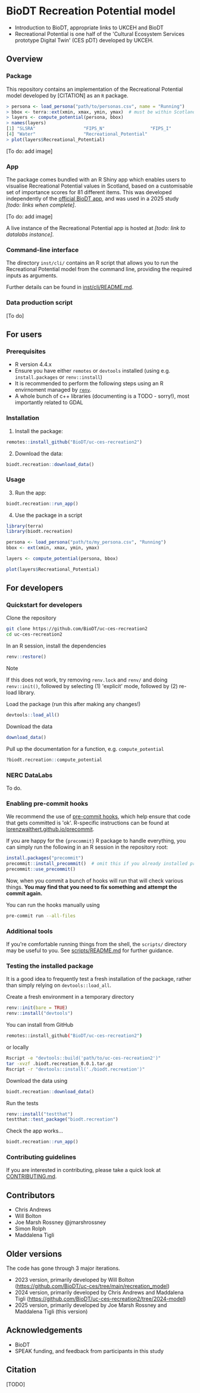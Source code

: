 # BioDT Recreation Potential model

- Introduction to BioDT, appropriate links to UKCEH and BioDT
- Recreational Potential is one half of the 'Cultural Ecosystem Services prototype Digital Twin' (CES pDT) developed by UKCEH.


## Overview

### Package

This repository contains an implementation of the Recreational Potential model developed by \[CITATION\] as an `R` package.

```R
> persona <- load_persona("path/to/personas.csv", name = "Running")
> bbox <- terra::ext(xmin, xmax, ymin, ymax)  # must be within Scotland!
> layers <- compute_potential(persona, bbox)
> names(layers)
[1] "SLSRA"                  "FIPS_N"                 "FIPS_I"                
[4] "Water"                  "Recreational_Potential"
> plot(layers$Recreational_Potential)
```

\[To do: add image\]

### App

The package comes bundled with an R Shiny app which enables users to visualise Recreational Potential values in Scotland, based on a customisable set of importance scores for 81 different items.
This was developed independently of the [official BioDT app](https://app.biodt.eu/app/biodtshiny), and was used in a 2025 study _\[todo: links when complete\]_.

\[To do: add image\]

A live instance of the Recreational Potential app is hosted at _\[todo: link to datalabs instance\]_.

### Command-line interface

The directory `inst/cli/` contains an R script that allows you to run the Recreational Potential model from the command line, providing the required inputs as arguments.

Further details can be found in [inst/cli/README.md](inst/cli/README.md).

### Data production script

\[To do\]



## For users

### Prerequisites

- R version 4.4.x
- Ensure you have either `remotes` or `devtools` installed (using e.g. `install.packages` or `renv::install`)
- It is recommended to perform the following steps using an R envirnoment managed by [`renv`](https://rstudio.github.io/renv/).
- A whole bunch of c++ libraries (documenting is a TODO - sorry!), most importantly related to GDAL


### Installation

1. Install the package:

```R
remotes::install_github("BioDT/uc-ces-recreation2")
```

2. Download the data:

```R
biodt.recreation::download_data()
```

### Usage

3. Run the app:

```R
biodt.recreation::run_app()
```

4. Use the package in a script

```R
library(terra)
library(biodt.recreation)

persona <- load_persona("path/to/my_persona.csv", "Running")
bbox <- ext(xmin, xmax, ymin, ymax)

layers <- compute_potential(persona, bbox)

plot(layers$Recreational_Potential)
```

<!-- prerequisites: gdal, a bunch of c++ libs..? -->

## For developers

### Quickstart for developers

Clone the repository

```sh
git clone https://github.com/BioDT/uc-ces-recreation2
cd uc-ces-recreation2
```

In an R session, install the dependencies

```R
renv::restore()
```

> [!NOTE]
> If this does not work, try removing `renv.lock` and `renv/` and doing `renv::init()`, followed by selecting (1) 'explicit' mode, followed by (2) re-load library.

Load the package (run this after making any changes!)

```R
devtools::load_all()
```

Download the data

```R
download_data()
```

Pull up the documentation for a function, e.g. `compute_potential`

```R
?biodt.recreation::compute_potential
```

### NERC DataLabs

To do.

### Enabling pre-commit hooks

We recommend the use of [pre-commit hooks](https://pre-commit.com/), which help ensure that code that gets committed is 'ok'.
R-specific instructions can be found at [lorenzwalthert.github.io/precommit](https://lorenzwalthert.github.io/precommit/articles/precommit.html).

If you are happy for the `{precommit}` R package to handle everything, you can simply run the following in an R session in the repository root:

```R
install.packages("precommit")
precommit::install_precommit()  # omit this if you already installed pre-commit
precommit::use_precommit()
```

Now, when you commit a bunch of hooks will run that will check various things.
**You may find that you need to fix something and attempt the commit again.**

You can run the hooks manually using

```sh
pre-commit run --all-files
```

### Additional tools

If you're comfortable running things from the shell, the `scripts/` directory may be useful to you. See [scripts/README.md](scripts/README.md) for further guidance.


### Testing the installed package

It is a good idea to frequently test a fresh installation of the package, rather than simply relying on `devtools::load_all`.

Create a fresh environment in a temporary directory

```R
renv::init(bare = TRUE)
renv::install("devtools")
```

You can install from GitHub

```sh
remotes::install_github("BioDT/uc-ces-recreation2")
```

or locally

```sh
Rscript -e "devtools::build('path/to/uc-ces-recreation2')"
tar -xvzf .biodt.recreation_0.0.1.tar.gz
Rscript -r "devtools::install('./biodt.recreation')"
```

Download the data using 

```R
biodt.recreation::download_data()
```

Run the tests

```R
renv::install("testthat")
testthat::test_package("biodt.recreation")
```

Check the app works...

```R
biodt.recreation::run_app()
```


### Contributing guidelines

If you are interested in contributing, please take a quick look at [CONTRIBUTING.md](CONTRIBUTING.md).


## Contributors

- Chris Andrews
- Will Bolton
- Joe Marsh Rossney @jmarshrossney
- Simon Rolph
- Maddalena Tigli

## Older versions

The code has gone through 3 major iterations.

- 2023 version, primarily developed by Will Bolton (https://github.com/BioDT/uc-ces/tree/main/recreation_model)
- 2024 version, primarily developed by Chris Andrews and Maddalena Tigli (https://github.com/BioDT/uc-ces-recreation2/tree/2024-model)
- 2025 version, primarily developed by Joe Marsh Rossney and Maddalena Tigli (this version)

## Acknowledgements

- BioDT
- SPEAK funding, and feedback from participants in this study

## Citation

\[TODO\]
